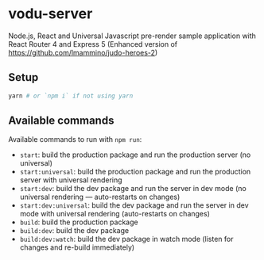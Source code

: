 # vodu-server

Node.js, React and Universal Javascript pre-render sample application with React Router 4 and Express 5 (Enhanced version of https://github.com/lmammino/judo-heroes-2)

## Setup

```bash
yarn # or `npm i` if not using yarn
```

## Available commands

Available commands to run with `npm run`:

 - `start`: build the production package and run the production server (no universal)
 - `start:universal`: build the production package and run the production server with universal rendering
 - `start:dev`: build the dev package and run the server in dev mode (no universal rendering — auto-restarts on changes)
 - `start:dev:universal`: build the dev package and run the server in dev mode with universal rendering (auto-restarts on changes)
 - `build`: build the production package
 - `build:dev`: build the dev package
 - `build:dev:watch`: build the dev package in watch mode (listen for changes and re-build immediately)


